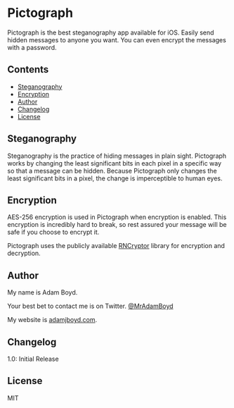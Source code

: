 # Pictograph
Pictograph is the best steganography app available for iOS. Easily send hidden messages to anyone you want. You can even encrypt the messages with a password.

## Contents
* [Steganography](#steganography)
* [Encryption](#encryption)
* [Author](#author)
* [Changelog](#changelog)
* [License](#license)

## Steganography

Steganography is the practice of hiding messages in plain sight. Pictograph works by changing the least significant bits in each pixel in a specific way so that a message can be hidden. Because Pictograph only changes the least significant bits in a pixel, the change is imperceptible to human eyes.

## Encryption

AES-256 encryption is used in Pictograph when encryption is enabled. This encryption is incredibly hard to break, so rest assured your message will be safe if you choose to encrypt it.

Pictograph uses the publicly available [RNCryptor](https://github.com/RNCryptor/RNCryptor) library for encryption and decryption.

## Author
My name is Adam Boyd.

Your best bet to contact me is on Twitter. [@MrAdamBoyd](https://twitter.com/MrAdamBoyd)

My website is [adamjboyd.com](http://www.adamjboyd.com).

## Changelog
1.0: Initial Release

## License

MIT

